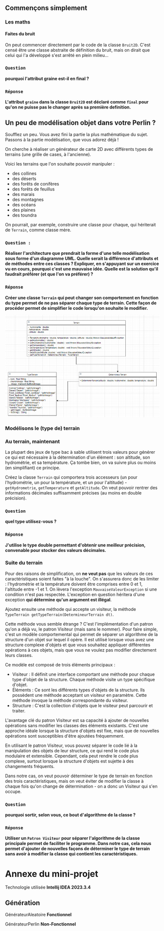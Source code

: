 ## Commençons simplement

### Les maths

#### Faites du bruit

On peut commencer directement par le code de la classe `Bruit2D`. C'est censé être une classe abstraite de définition du bruit, mais on dirait que celui qui l'a développé s'est arrêté en plein milieu...

### `Question` 

**pourquoi l'attribut graine est-il en final ?**

### `Réponse` 

**L'attribut `graine` dans la classe `Bruit2D` est déclaré comme `final` pour qu'on ne puisse pas 
le changer après sa première definition.**

## Un peu de modélisation objet dans votre Perlin ?

Soufflez un peu. Vous avez fini la partie la plus mathématique du sujet. Passons à la partie modélisation, que vous adorez déjà !

On cherche à réaliser un générateur de carte 2D avec différents types de terrains (une grille de cases, à l'ancienne).

Voici les terrains que l'on souhaite pouvoir manipuler :

- des collines
- des déserts
- des forêts de conifères
- des forêts de feuillus
- des marais
- des montagnes
- des océans
- des plaines
- des toundra

On pourrait, par exemple, construire une classe pour chaque, qui hériterait de `Terrain`, comme classe mère.

### `Question :` 

**Réaliser l'architecture que prendrait la forme d'une telle modélisation sous forme 
d'un diagramme UML. Quelle serait la différence d'attributs et de méthodes entre ces classes ? 
Expliquer, en s'appuyant sur un exercice vu en cours, pourquoi c'est une mauvaise idée. 
Quelle est la solution qu'il faudrait préférer (et que l'on va préférer) ?**

### `Réponse`

**Créer une classe `Terrain` qui peut changer son comportement en fonction du type permet de ne pas séparer chaque type de terrain.
Cette façon de procéder permet de simplifier le code lorsqu'on souhaite le modifier.**


![img_1.png](img_1.png)

### Modélisons le (type de) terrain

### Au terrain, maintenant

La plupart des jeux de type bac à sable utilisent trois valeurs pour générer ce qui est nécessaire à la détermination d'un élément : son altitude, son hydrométrie, et sa température. Ça tombe bien, on va suivre plus ou moins (en simplifiant) ce principe.

Créez la classe `Terrain` qui comportera trois accesseurs (un pour l'hydrométrie, un pour la température, et un pour l'altitude) - `getHydrometrie`, `getTemperature` et `getAltitude`. On veut pouvoir rentrer des informations décimales suffisamment précises (au moins en double précision).

### `Question` 

**quel type utilisez-vous ?**

### `Réponse`
**J'utilise le type double permettant d'obtenir une meilleur précision,
convenable pour stocker des valeurs décimales.**


### Suite du terrain


Pour des raisons de simplification, on **ne veut pas** que les valeurs de ces caractéristiques soient faites "à la louche". On s'assurera donc de les limiter : l'hydrométrie et la température doivent être comprises entre 0 et 1, l'altitude entre -1 et 1. On lèvera l'exception `MauvaiseValeurException` si une condition n'est pas respectée. L'exception en question héritera d'une exception **qui détermine qu'un argument est illégal**.

Ajoutez ensuite une méthode qui accepte un visiteur, la méthode `TypeTerrain getTypeTerrain(DetermineurTerrain dt)`.

Cette méthode vous semble étrange ? C'est l'implémentation d'un patron qu'on a déjà vu, le patron Visiteur (mais sans le nommer). Pour faire simple, c'est un modèle comportemental qui permet de séparer un algorithme de la structure d'un objet sur lequel il opère. Il est utilisé lorsque vous avez une structure complexe d'objets et que vous souhaitez appliquer différentes opérations à ces objets, mais que vous ne voulez pas modifier directement leurs classes.

Ce modèle est composé de trois éléments principaux :

- Visiteur : Il définit une interface comportant une méthode pour chaque type d'objet de la structure. Chaque méthode visite un type spécifique d'objet.
- Éléments : Ce sont les différents types d'objets de la structure. Ils possèdent une méthode acceptant un visiteur en paramètre. Cette méthode invoque la méthode correspondante du visiteur.
- Structure : C'est la collection d'objets que le visiteur peut parcourir et traiter.

L'avantage clé du patron Visiteur est sa capacité à ajouter de nouvelles opérations sans modifier les classes des éléments existants. C'est une approche idéale lorsque la structure d'objets est fixe, mais que de nouvelles opérations sont susceptibles d'être ajoutées fréquemment.

En utilisant le patron Visiteur, vous pouvez séparer le code lié à la manipulation des objets de leur structure, ce qui rend le code plus modulaire et extensible. Cependant, cela peut rendre le code plus complexe, surtout lorsque la structure d'objets est sujette à des changements fréquents.

Dans notre cas, on veut pouvoir déterminer le type de terrain en fonction des trois caractéristiques, mais on veut éviter de modifier la classe à chaque fois qu'on change de détermination - on a donc un Visiteur qui s'en occupe.

### `Question` 

**pourquoi sortir, selon vous, ce bout d'algorithme de la classe ?**


### `Réponse`

**Utiliser un `Patron Visiteur` pour séparer l'algorithme de la classe principale permet de faciliter le programme.
Dans notre cas, cela nous permet d'ajouter de nouvelles façons de déterminer le type de terrain sans avoir à modifier la classe qui contient les caractéristiques.**


# Annexe du mini-projet

Technologie utilisée **Intellij IDEA 2023.3.4**

## Génération
GénérateurAleatoire **Fonctionnel**

GénérateurPerlin **Non-Fonctionnel**


